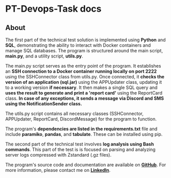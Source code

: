 # PT-Devops-Task docs

## About

The first part of the technical test solution is implemented using **Python** and **SQL**, demonstrating the ability to interact with Docker containers and manage SQL databases. The program is structured around the main script, **main.py**, and a utility script, **utils.py**.

The main.py script serves as the entry point of the program. It establishes an **SSH connection to a Docker container running locally on port 2222** using the SSHConnector class from utils.py. Once connected, it **checks the version of an application (sql.jar)** using the APPUpdater class, updating it to a working version **if necessary**. It then makes a single SQL query and **uses the result to generate and print a 'report card'** using the ReportCard class. **In case of any exceptions, it sends a message via Discord and SMS using the NotificationSender class.**

The utils.py script contains all necessary classes (SSHConnector, APPUpdater, ReportCard, DiscordMessage) for the program to function.

The program's **dependencies are listed in the requirements.txt** file and include **paramiko**, **pandas**, and **tabulate**. These can be installed using pip.

The second part of the technical test involves **log analysis using Bash commands**. This part of the test is is focused on parsing and analyzing server logs compressed with Zstandard (.gz files).

The program's source code and documentation are available on **[GitHub](https://github.com/vosmania/pt-devops-test)**. For more information, please contact me on **[LinkedIn](https://www.linkedin.com/in/oskarvosman/)**.
